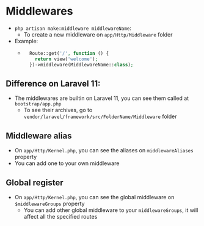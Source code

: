 # Middlewares
- `php artisan make:middleware middlewareName`:
  - To create a new middleware on `app/Http/Middleware` folder
- Example:
  - ```php
      Route::get('/', function () {
        return view('welcome');
      })->middleware(MiddlewareName::class);
    ```

## Difference on Laravel 11:
- The middlewares are builtin on Laravel 11, you can see them called at `bootstrap/app.php`
  - To see their archives, go to `vendor/laravel/framework/src/FolderName/Middleware` folder

## Middleware alias
- On `app/Http/Kernel.php`, you can see the aliases on `middlewareAliases` property
- You can add one to your own middleware

## Global register
- On `app/Http/Kernel.php`, you can see the global middleware on `$middlewareGroups` property
  - You can add other global middleware to your `middlewareGroups`, it will affect all the specified routes
